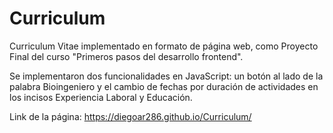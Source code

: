 # Curriculum
Curriculum Vitae implementado en formato de página web, como Proyecto Final del curso "Primeros pasos del desarrollo frontend".

Se implementaron dos funcionalidades en JavaScript: un botón al lado de la palabra Bioingeniero y el cambio de fechas por duración de actividades en los incisos
Experiencia Laboral y Educación.

Link de la página: https://diegoar286.github.io/Curriculum/
